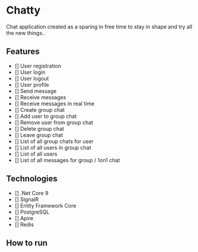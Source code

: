 # Chatty
Chat application created as a sparing in free time to stay in shape and try all the new things..

## Features
- [] User registration
- [] User login
- [] User logout
- [] User profile
- [] Send message
- [] Receive messages
- [] Receive messages in real time
- [] Create group chat
- [] Add user to group chat
- [] Remove user from group chat
- [] Delete group chat
- [] Leave group chat
- [] List of all group chats for user
- [] List of all users in group chat
- [] List of all users
- [] List of all messages for group / 1on1 chat

## Technologies
- [] .Net Core 9
- [] SignalR
- [] Entity Framework Core
- [] PostgreSQL
- [] Apire
- [] Redis

## How to run

